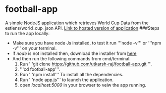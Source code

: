 # football-app
A simple NodeJS application which retrieves World Cup Data from the estiens/world_cup_json API.
[Link to hosted version of application](https://fifa-worldcup.herokuapp.com/)
###Steps to run the app locally:
- Make sure you have node Js installed, to test it run '''node -v''' or '''npm -v''' on your terminal.
- If *node* is not installed then, download the installer from [here](https://nodejs.org/en/download/)
- And then run the following commands from cmd/terminal.
  1. Run '''git clone https://github.com/utkarsh-raj/football-app.git '''.
  2. '''cd football-app'''.
  3. Run '''npm install''' To install all the dependencies.
  4. Run '''node app.js''' to launch the application.
  5. open *localhost:5000* in your browser to veiw the app running.